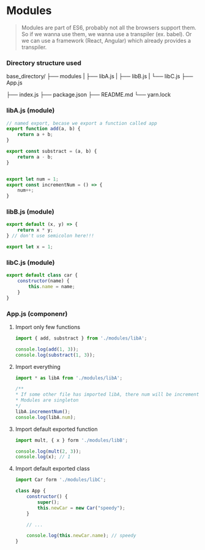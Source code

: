 # Modules

> Modules are part of ES6, probably not all the browsers support them. 
So if we wanna use them, we wanna use a transpiler (ex. babel). 
Or we can use a framework (React, Angular) which already provides a transpiler.


### Directory structure used
base_directory/
├── modules
|   ├── libA.js
|   ├── libB.js
|   └── libC.js
├── App.js

├── index.js
├── package.json
├── README.md
└── yarn.lock


### libA.js (module)

```javascript
// named export, becase we export a function called app
export function add(a, b) {
    return a + b;
}

export const substract = (a, b) {
    return a - b;
}


export let num = 1;
export const incrementNum = () => {
    num++;
}
```


### libB.js (module)

```javascript
export default (x, y) => {
    return x * y;
} // don't use semicolon here!!!

export let x = 1;
```


### libC.js (module)

```javascript
export default class car {
    constructor(name) {
        this.name = name;
    }
}
```


### App.js (componenr)

1. Import only few functions
    ```javascript
    import { add, substract } from './modules/libA';

    console.log(add(1, 3));
    console.log(substract(1, 3));
    ```

2. Import everything
    ```javascript
    import * as libA from './modules/libA';

    /**
    * If some other file has imported libA, there num will be incremented too.
    * Modules are singleton
    */
    libA.incrementNum();
    console.log(libA.num);
    ```

3. Import default exported function
    ```javascript
    import mult, { x } form './modules/libB';

    console.log(mult(2, 3));
    console.log(x); // 1
    ```

3. Import default exported class
    ```javascript
    import Car form './modules/libC';

    class App {
        constructor() {
            super();
            this.newCar = new Car("speedy");
        }

        // ...

        console.log(this.newCar.name); // speedy
    }
    ```
